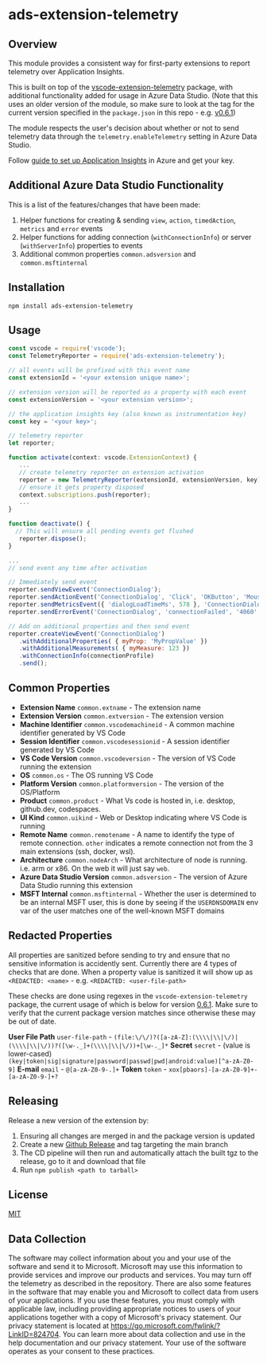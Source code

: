 # ads-extension-telemetry

## Overview

This module provides a consistent way for first-party extensions to report telemetry over Application Insights. 

This is built on top of the [vscode-extension-telemetry](https://github.com/microsoft/vscode-extension-telemetry) package, with additional functionality added for usage in Azure Data Studio. (Note that this uses an older version of the module, so make sure to look at the tag for the current version specified in the `package.json` in this repo - e.g. [v0.6.1](https://github.com/microsoft/vscode-extension-telemetry/releases/tag/v0.6.1))

The module respects the user's decision about whether or not to send telemetry data through the `telemetry.enableTelemetry` setting in Azure Data Studio.

Follow [guide to set up Application Insights](https://docs.microsoft.com/en-us/azure/application-insights/app-insights-nodejs-quick-start) in Azure and get your key.

## Additional Azure Data Studio Functionality

This is a list of the features/changes that have been made:

1. Helper functions for creating & sending `view`, `action`, `timedAction`, `metrics` and `error` events
2. Helper functions for adding connection (`withConnectionInfo`) or server (`withServerInfo`) properties to events
3. Additional common properties `common.adsversion` and `common.msftinternal`

## Installation
`npm install ads-extension-telemetry`

## Usage
 ```javascript
 const vscode = require('vscode');
 const TelemetryReporter = require('ads-extension-telemetry');

 // all events will be prefixed with this event name
 const extensionId = '<your extension unique name>';

 // extension version will be reported as a property with each event
 const extensionVersion = '<your extension version>';

 // the application insights key (also known as instrumentation key)
 const key = '<your key>';

// telemetry reporter
 let reporter;

 function activate(context: vscode.ExtensionContext) {
    ...
    // create telemetry reporter on extension activation
    reporter = new TelemetryReporter(extensionId, extensionVersion, key);
    // ensure it gets property disposed
    context.subscriptions.push(reporter);
    ...
 }

 function deactivate() {
   // This will ensure all pending events get flushed
    reporter.dispose();
 }

 ...
 // send event any time after activation

 // Immediately send event
 reporter.sendViewEvent('ConnectionDialog');
 reporter.sendActionEvent('ConnectionDialog', 'Click', 'OKButton', 'Mouse', 123);
 reporter.sendMetricsEvent({ 'dialogLoadTimeMs', 578 }, 'ConnectionDialog');
 reporter.sendErrorEvent('ConnectionDialog', 'connectionFailed', '4060', 'SqlException');

// Add on additional properties and then send event
reporter.createViewEvent('ConnectionDialog')
	.withAdditionalProperties( { myProp: 'MyPropValue' })
	.withAdditionalMeasurements( { myMeasure: 123 })
	.withConnectionInfo(connectionProfile)
	.send();
  ```

## Common Properties

- **Extension Name** `common.extname` - The extension name
- **Extension Version** `common.extversion` - The extension version
- **Machine Identifier** `common.vscodemachineid` - A common machine identifier generated by VS Code
- **Session Identifier** `common.vscodesessionid` - A session identifier generated by VS Code
- **VS Code Version** `common.vscodeversion` - The version of VS Code running the extension
- **OS** `common.os` - The OS running VS Code
- **Platform Version** `common.platformversion` - The version of the OS/Platform
- **Product** `common.product` - What Vs code is hosted in, i.e. desktop, github.dev, codespaces.
- **UI Kind** `common.uikind` - Web or Desktop indicating where VS Code is running
- **Remote Name** `common.remotename` - A name to identify the type of remote connection. `other` indicates a remote connection not from the 3 main extensions (ssh, docker, wsl).
- **Architecture** `common.nodeArch` - What architecture of node is running. i.e. arm or x86. On the web it will just say `web`.
- **Azure Data Studio Version** `common.adsversion` - The version of Azure Data Studio running this extension
- **MSFT Internal** `common.msftinternal` - Whether the user is determined to be an internal MSFT user, this is done by seeing if the `USERDNSDOMAIN` env var of the user matches one of the well-known MSFT domains

## Redacted Properties

All properties are sanitized before sending to try and ensure that no sensitive information is accidently sent. Currently there are 4 types of checks that are done. When a property value is sanitized it will show up as `<REDACTED: <name>` - e.g. `<REDACTED: <user-file-path>`

These checks are done using regexes in the `vscode-extension-telemetry` package, the current usage of which is below for version [0.6.1](https://github.com/microsoft/vscode-extension-telemetry/blob/3f927c1dbc0977bd056bcb3214edd797169c0d81/src/common/baseTelemetryReporter.ts). Make sure to verify that the current package version matches since otherwise these may be out of date.

**User File Path** `user-file-path` - `(file:\/\/)?([a-zA-Z]:(\\\\|\\|\/)|(\\\\|\\|\/))?([\w-._]+(\\\\|\\|\/))+[\w-._]*`
**Secret** `secret` - (value is lower-cased) `(key|token|sig|signature|password|passwd|pwd|android:value)[^a-zA-Z0-9]`
**E-mail** `email` - `@[a-zA-Z0-9-.]+`
**Token** `token` - `xox[pbaors]-[a-zA-Z0-9]+-[a-zA-Z0-9-]+?`

## Releasing

Release a new version of the extension by:

1. Ensuring all changes are merged in and the package version is updated
2. Create a new [Github Release](https://github.com/microsoft/azdata-test/releases) and tag targeting the main branch
3. The CD pipeline will then run and automatically attach the built tgz to the release, go to it and download that file
4. Run `npm publish <path to tarball>`

## License
[MIT](LICENSE)

## Data Collection

The software may collect information about you and your use of the software and send it to Microsoft. Microsoft may use this information to provide services and improve our products and services. You may turn off the telemetry as described in the repository. There are also some features in the software that may enable you and Microsoft to collect data from users of your applications. If you use these features, you must comply with applicable law, including providing appropriate notices to users of your applications together with a copy of Microsoft's privacy statement. Our privacy statement is located at https://go.microsoft.com/fwlink/?LinkID=824704. You can learn more about data collection and use in the help documentation and our privacy statement. Your use of the software operates as your consent to these practices.
